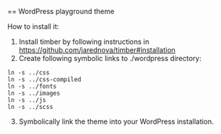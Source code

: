 == WordPress playground theme

How to install it:

1. Install timber by following instructions in https://github.com/jarednova/timber#installation
2. Create following symbolic links to ./wordpress directory:

```
ln -s ../css
ln -s ../css-compiled
ln -s ../fonts
ln -s ../images
ln -s ../js
ln -s ../scss
```

3. Symbolically link the theme into your WordPress installation.
